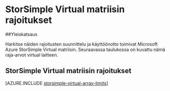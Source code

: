 <properties 
   pageTitle="StorSimple Virtual matriisin rajoitukset | Microsoft Azure"
   description="Tässä artikkelissa kuvataan järjestelmän rajoitukset ja suositellut koot Microsoft Azure StorSimple Virtual matriisin osat ja yhteydet."
   services="storsimple"
   documentationCenter="NA"
   authors="alkohli"
   manager="carmonm"
   editor="" />
<tags 
   ms.service="storsimple"
   ms.devlang="NA"
   ms.topic="article"
   ms.tgt_pltfrm="NA"
   ms.workload="TBD"
   ms.date="10/05/2016"
   ms.author="alkohli" />


# <a name="storsimple-virtual-array-limits"></a>StorSimple Virtual matriisin rajoitukset

##<a name="overview"></a>Yleiskatsaus

Harkitse näiden rajoitusten suunnittelu ja käyttöönotto toimivat Microsoft Azure StorSimple Virtual matriisin. Seuraavassa taulukossa on kuvattu nämä raja-arvot virtual laitteen.

## <a name="storsimple-virtual-array-limits"></a>StorSimple Virtual matriisin rajoitukset 

[AZURE.INCLUDE [storsimple-virtual-array-limits](../../includes/storsimple-virtual-array-limits.md)]

